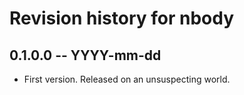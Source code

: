 # Revision history for nbody

## 0.1.0.0  -- YYYY-mm-dd

* First version. Released on an unsuspecting world.
